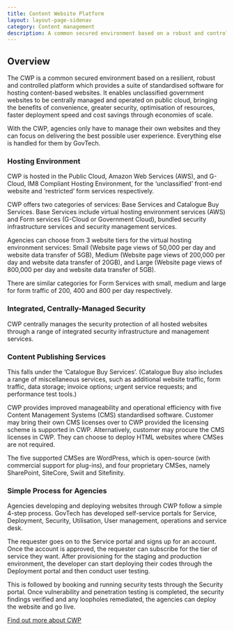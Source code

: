 ```yaml
---
title: Content Website Platform
layout: layout-page-sidenav
category: Content management
description: A common secured environment based on a robust and controlled platform which provides a suite of standardised software for hosting content-based websites
---
```


## Overview

The CWP is a common secured environment based on a resilient, robust and controlled platform which provides a suite of standardised software for hosting content-based websites. It enables unclassified government websites to be centrally managed and operated on public cloud, bringing the benefits of convenience, greater security, optimisation of resources, faster deployment speed and cost savings through economies of scale.

With the CWP, agencies only have to manage their own websites and they can focus on delivering the best possible user experience. Everything else is handled for them by GovTech.

### Hosting Environment

CWP is hosted in the Public Cloud, Amazon Web Services (AWS), and G-Cloud, IM8 Compliant Hosting Environment, for the ‘unclassified’ front-end website and ‘restricted’ form services respectively.

CWP offers two categories of services: Base Services and Catalogue Buy Services. Base Services include virtual hosting environment services (AWS) and Form services (G-Cloud or Government Cloud), bundled security infrastructure services and security management services.

Agencies can choose from 3 website tiers for the virtual hosting environment services: Small (Website page views of 50,000 per day and website data transfer of 5GB), Medium (Website page views of 200,000 per day and website data transfer of 20GB), and Large (Website page views of 800,000 per day and website data transfer of 5GB).

There are similar categories for Form Services with small, medium and large for form traffic of 200, 400 and 800 per day respectively.

### Integrated, Centrally-Managed Security

CWP centrally manages the security protection of all hosted websites through a range of integrated security infrastructure and management services.

### Content Publishing Services

This falls under the ‘Catalogue Buy Services’. (Catalogue Buy also includes a range of miscellaneous services, such as additional website traffic, form traffic, data storage; invoice options; urgent service requests; and performance test tools.)

CWP provides improved manageability and operational efficiency with five Content Management Systems (CMS) standardised software. Customer may bring their own CMS licenses over to CWP provided the licensing scheme is supported in CWP. Alternatively, customer may procure the CMS licenses in CWP. They can choose to deploy HTML websites where CMSes are not required.

The five supported CMSes are WordPress, which is open-source (with commercial support for plug-ins), and four proprietary CMSes, namely SharePoint, SiteCore, Swiit and Sitefinity.

### Simple Process for Agencies

Agencies developing and deploying websites through CWP follow a simple 4-step process. GovTech has developed self-service portals for Service, Deployment, Security, Utilisation, User management, operations and service desk.

The requester goes on to the Service portal and signs up for an account. Once the account is approved, the requester can subscribe for the tier of service they want. After provisioning for the staging and production environment, the developer can start deploying their codes through the Deployment portal and then conduct user testing.

This is followed by booking and running security tests through the Security portal. Once vulnerability and penetration testing is completed, the security findings verified and any loopholes remediated, the agencies can deploy the website and go live.

[Find out more about CWP](https://www.xtremax.com/discover-cwp)
